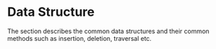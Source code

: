 # Data Structure

The section describes the common data structures and their common methods such as insertion, deletion, traversal etc.
